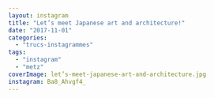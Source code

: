 ```yaml
---
layout: instagram
title: "Let’s meet Japanese art and architecture!"
date: "2017-11-01"
categories: 
  - "trucs-instagrammes"
tags: 
  - "instagram"
  - "metz"
coverImage: let’s-meet-japanese-art-and-architecture.jpg
instagram: Ba8_Ahvgf4_
---
```

